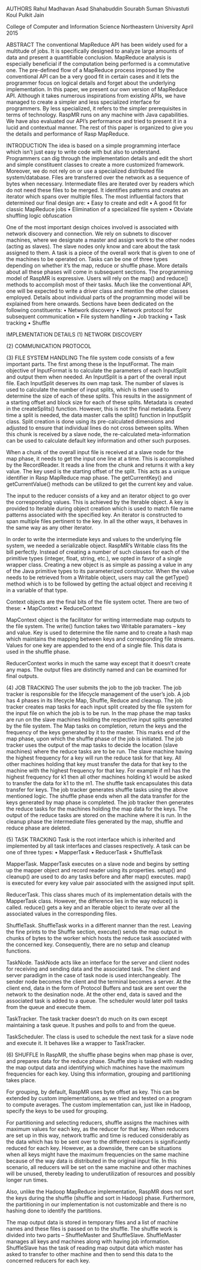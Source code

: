 AUTHORS
Rahul Madhavan
Asad Shahabuddin
Sourabh Suman
Shivastuti Koul
Pulkit Jain

College of Computer and Information Science
Northeastern University
April 2015 

ABSTRACT
The conventional MapReduce API has been widely used for a multitude of jobs. It is specifically designed to analyze large amounts of data and present a quantifiable conclusion. MapReduce analysis is especially beneficial if the computation being performed is a commutative one. The pre-defined flow of a MapReduce process imposed by the conventional API can be a very good fit in certain cases and it lets the programmer focus on logical details and forget about the underlying implementation.
In this paper, we present our own version of MapReduce API. Although it takes numerous inspirations from existing APIs, we have managed to create a simpler and less specialized interface for programmers. By less specialized, it refers to the simpler prerequisites in terms of technology. RaspMR runs on any machine with Java capabilities. We have also evaluated our API’s performance and tried to present it in a lucid and contextual manner. The rest of this paper is organized to give you the details and performance of Rasp MapReduce.

INTRODUCTION
The idea is based on a simple programming interface which isn’t just easy to write code with but also to understand. Programmers can dig through the implementation details and edit the short and simple constituent classes to create a more customized framework. Moreover, we do not rely on or use a specialized distributed file system/database. Files are transferred over the network as a sequence of bytes when necessary. Intermediate files are iterated over by readers which do not need these files to be merged. It identifies patterns and creates an iterator which spans over multiple files. The most influential factors that determined our final design are:
•	Easy to create and edit
•	A good fit for classic MapReduce jobs
•	Elimination of a specialized file system
•	Obviate shuffling logic obfuscation

One of the most important design choices involved is associated with network discovery and connection. We rely on subnets to discover machines, where we designate a master and assign work to the other nodes (acting as slaves). The slave nodes only know and care about the task assigned to them. A task is a piece of the overall work that is given to one of the machines to be operated on. Tasks can be one of three types depending on whether it’s the map, reduce or shuffle phase. More details about all these phases will come in subsequent sections.
The programming model of RaspMR is expressive. Users will rely on the map() and reduce() methods to accomplish most of their tasks. Much like the conventional API, one will be expected to write a driver class and mention the other classes employed. Details about individual parts of the programming model will be explained from here onwards. Sections have been dedicated on the following constituents:
•	Network discovery
•	Network protocol for subsequent communication
•	File system handling
•	Job tracking
•	Task tracking
•	Shuffle

IMPLEMENTATION DETAILS
(1)	NETWORK DISCOVERY

(2)	COMMUNICATION PROTOCOL

(3)	FILE SYSTEM HANDLING
The file system code consists of a few important parts. The first among these is the InputFormat. The main objective of InputFormat is to calculate the parameters of each InputSplit and output them when needed. An InputSplit is a part of the overall input file. Each InputSplit deserves its own map task. The number of slaves is used to calculate the number of input splits, which is then used to determine the size of each of these splits. This results in the assignment of a starting offset and block size for each of these splits. Metadata is created in the createSplits() function. However, this is not the final metadata. Every time a split is needed, the data master calls the split() function in InputSplit class. Split creation is done using its pre-calculated dimensions and adjusted to ensure that individual lines do not cross between splits. When this chunk is received by a slave node, the re-calculated meta-information can be used to calculate default key information and other such purposes.

When a chunk of the overall input file is received at a slave node for the map phase, it needs to get the input one line at a time. This is accomplished by the RecordReader. It reads a line from the chunk and returns it with a key value. The key used is the starting offset of the split. This acts as a unique identifier in Rasp MapReduce map phase. The getCurrentKey() and getCurrentValue() methods can be utilized to get the current key and value.

The input to the reducer consists of a key and an iterator object to go over the corresponding values. This is achieved by the Iterable object. A key is provided to Iterable during object creation which is used to match file name patterns associated with the specified key. An iterator is constructed to span multiple files pertinent to the key. In all the other ways, it behaves in the same way as any other iterator.

In order to write the intermediate keys and values to the underlying file system, we needed a serializable object. RaspMR’s Writable class fits the bill perfectly. Instead of creating a number of such classes for each of the primitive types (integer, float, string, etc.), we opted in favor of a single wrapper class. Creating a new object is as simple as passing a value in any of the Java primitive types to its parameterized constructor. When the value needs to be retrieved from a Writable object, users may call the getType() method which is to be followed by getting the actual object and receiving it in a variable of that type.

Context objects are the final bits of the file system octet. There are two of these:
•	MapContext
•	ReduceContext

MapContext object is the facilitator for writing intermediate map outputs to the file system. The write() function takes two Writable paramaters – key and value. Key is used to determine the file name and to create a hash map which maintains the mapping between keys and corresponding file streams. Values for one key are appended to the end of a single file. This data is used in the shuffle phase.

ReducerContext works in much the same way except that it doesn’t create any maps. The output files are distinctly named and can be examined for final outputs.

(4)	JOB TRACKING
The user submits the job to the job tracker. The job tracker is responsible for the lifecycle management of the user’s job. A job has 4 phases in its lifecycle Map, Shuffle, Reduce and cleanup. The job tracker creates map tasks for each input split created by the file system for  the input file on which the job is to be run. In the map phase the map tasks are run on the slave machines holding the respective input splits generated by the file system. The Map tasks on completion, return the keys and the frequency of the keys generated by it to the master. This marks end of the map phase, upon which the shuffle phase of the job is initiated. The job tracker uses the output of the map tasks to decide the location (slave machines) where the reduce tasks are to be run. The slave machine having the highest frequency for a key will run the reduce task for that key. All other machines holding that key must transfer the data for that key to the machine with the highest frequency for that key. For example if m1 has the highest frequency for k1 then all other machines holding k1 would be asked to transfer the data for k1 to the m1. The shuffle task encapsulates this data transfer for keys. The job tracker generates shuffle tasks using the above mentioned logic. The shuffle phase ends when all the data transfer for the keys generated by map phase is completed. The job tracker then generates the reduce tasks for the machines holding the map data for the keys.
The output of the reduce tasks are stored on the machine where it is run. In the cleanup phase the intermediate files generated by the map, shuffle and reduce phase are deleted.    

(5)	TASK TRACKING
Task is the root interface which is inherited and implemented by all task interfaces and classes respectively. A task can be one of three types:
•	MapperTask
•	ReducerTask
•	ShuffleTask

MapperTask. MapperTask executes on a slave node and begins by setting up the mapper object and record reader using its properties. setup() and cleanup() are used to do any tasks before and after map() executes. map() is executed for every key value pair associated with the assigned input split.

ReducerTask. This class shares much of its implementation details with the MapperTask class. However, the difference lies in the way reduce() is called. reduce() gets a key and an Iterable object to iterate over all the associated values in the corresponding files.

ShuffleTask. ShuffleTask works in a different manner than the rest. Leaving the fine prints to the Shuffle section, execute() sends the map output in chunks of bytes to the worker which hosts the reduce task associated with the concerned key. Consequently, there are no setup and cleanup functions.

TaskNode. TaskNode acts like an interface for the server and client nodes for receiving and sending data and the associated task. The client and server paradigm in the case of task node is used interchangeably. The sender node becomes the client and the terminal becomes a server. At the client end, data in the form of Protocol Buffers and task are sent over the network to the desination node. At the other end, data is saved and the associated task is added to a queue. The scheduler would later poll tasks from the queue and execute them.

TaskTracker. The task tracker doesn’t do much on its own except maintaining a task queue. It pushes and polls to and from the queue.

TaskScheduler. The class is used to schedule the next task for a slave node and execute it. It behaves like a wrapper to TaskTracker.

(6)	SHUFFLE
In RaspMR, the shuffle phase begins when map phase is over, and prepares data for the reduce phase. Shuffle step is tasked with reading the map output data and identifying which machines have the maximum frequencies for each key. Using this information, grouping and partitioning takes place. 

For grouping, by default, RaspMR uses byte offset as key. This can be extended by custom implementations, as we tried and tested on a program to compute averages. The custom implementation can, just like in Hadoop, specify the keys to be used for grouping. 

For partitioning and selecting reducers, shuffle assigns the machines with maximum values for each key, as the reducer for that key. When reducers are set up in this way, network traffic and time is reduced considerably as the data which has to be sent over to the different reducers is significantly reduced for each key. However, as a downside, there can be situations when all keys might have the maximum frequencies on the same machine because of the way data is distributed in the original input file. In this scenario, all reducers will be set on the same machine and other machines will be unused, thereby leading to underutilization of resources and possibly longer run times.

Also, unlike the Hadoop MapReduce implementation, RaspMR does not sort the keys during the shuffle (shuffle and sort in Hadoop) phase. Furthermore, the partitioning in our implementation is not customizable and there is no hashing done to identify the partitions.

The map output data is stored in temporary files and a list of machine names and these files is passed on to the shuffle. The shuffle work is divided into two parts – ShuffleMaster and ShuffleSlave. ShuffleMaster manages all keys and machines along with having job information. ShuffleSlave has the task of reading map output data which master has asked to transfer to other machine and then to send this data to the concerned reducers for each key.
